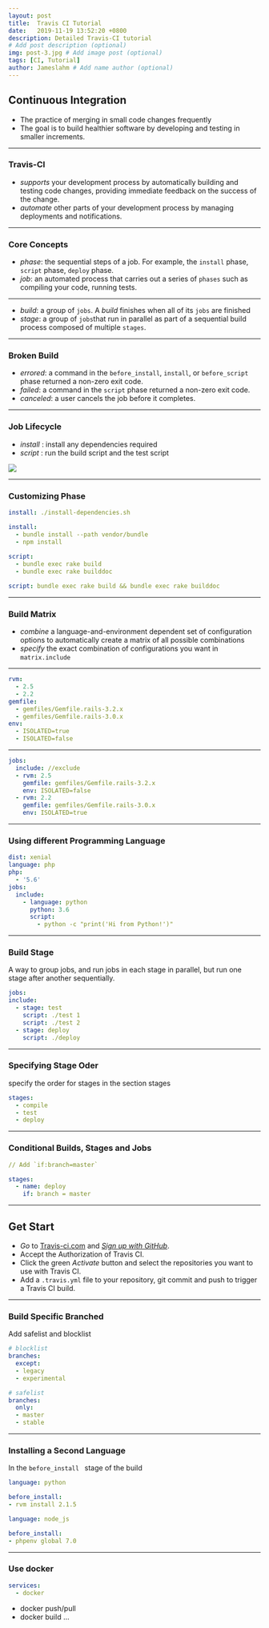 ```yaml
---
layout: post
title:  Travis CI Tutorial
date:   2019-11-19 13:52:20 +0800
description: Detailed Travis-CI tutorial
# Add post description (optional)
img: post-3.jpg # Add image post (optional)
tags: [CI, Tutorial]
author: Jameslahm # Add name author (optional)
---
```

## Continuous Integration

- The practice of merging in small code changes frequently 
- The goal is to build healthier software by developing and testing in smaller increments.

---

### Travis-CI

- *supports* your development process by automatically building and testing code changes, providing immediate feedback on the success of the change.
- *automate* other parts of your development process by managing deployments and notifications.

---

### Core Concepts

- *phase*:  the sequential steps of a job. For example, the `install` phase,  `script` phase,  `deploy` phase. 
- *job*: an automated process that carries out a series of `phases` such as compiling your code, running tests.

---

- *build*:  a group of `jobs`.  A *build* finishes when all of its `jobs` are finished 
- *stage*: a group of `jobs`that run in parallel as part of a sequential build process composed of multiple `stages`. 

---

### Broken Build

- *errored*:  a command in the `before_install`, `install`, or `before_script` phase returned a non-zero exit code. 
- *failed*:  a command in the `script` phase returned a non-zero exit code. 
- *canceled*:   a user cancels the job before it completes. 

---

### Job Lifecycle

- *install* : install any dependencies required
- *script* : run the build script and the test script

![](./../assets/img/tutorial/travis-ci/lifecycle.jpg)

---

### Customizing  Phase

```yaml
install: ./install-dependencies.sh

install:
  - bundle install --path vendor/bundle
  - npm install
  
script:
  - bundle exec rake build
  - bundle exec rake builddoc

script: bundle exec rake build && bundle exec rake builddoc
```

---

### Build Matrix

- *combine* a language-and-environment dependent set of configuration options to automatically create a matrix of all possible combinations 
- *specify* the exact combination of configurations you want in `matrix.include` 

---

```yaml
rvm:
  - 2.5
  - 2.2
gemfile:
  - gemfiles/Gemfile.rails-3.2.x
  - gemfiles/Gemfile.rails-3.0.x
env:
  - ISOLATED=true
  - ISOLATED=false
```

---

```yaml
jobs:
  include: //exclude
  - rvm: 2.5
    gemfile: gemfiles/Gemfile.rails-3.2.x
    env: ISOLATED=false
  - rvm: 2.2
    gemfile: gemfiles/Gemfile.rails-3.0.x
    env: ISOLATED=true
```
---

### Using different Programming Language

```yaml
dist: xenial
language: php
php:
  - '5.6'
jobs:
  include:
    - language: python
      python: 3.6
      script:
        - python -c "print('Hi from Python!')"
```

---

### Build Stage

A way to group jobs, and run jobs in each stage in parallel, but run one stage after another sequentially. 

```yaml
jobs:
include:
  - stage: test
    script: ./test 1
    script: ./test 2
  - stage: deploy
    script: ./deploy
```

---

### Specifying Stage Oder

specify the order for stages in the section stages

```yaml
stages:
  - compile
  - test
  - deploy
```

---

### Conditional Builds, Stages and Jobs

```yaml
// Add `if:branch=master`

stages:
  - name: deploy
    if: branch = master
```

---

## Get Start

- *Go* to [Travis-ci.com](https://travis-ci.com/) and [*Sign up with GitHub*](https://travis-ci.com/signin).  
- Accept the Authorization of Travis CI.  
- Click the green *Activate* button and select the repositories you want to use with Travis CI. 
- Add a `.travis.yml` file to your repository, git commit and push to trigger a Travis CI build.

---

### Build Specific Branched

Add safelist and blocklist

```yml
# blocklist
branches:
  except:
  - legacy
  - experimental

# safelist
branches:
  only:
  - master
  - stable
```

---

### Installing a Second Language

In the `before_install ` stage of the build 

```yaml
language: python

before_install:
- rvm install 2.1.5

language: node_js

before_install:
- phpenv global 7.0
```

---

### Use docker

```yaml
services:
  - docker

```

- docker push/pull
- docker build ...


